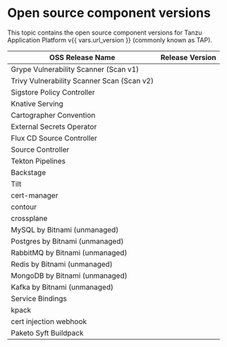 # Open source component versions

This topic contains the open source component versions for Tanzu Application Platform v{{ vars.url_version }}
(commonly known as TAP).

| OSS Release Name                           | Release Version |
| ------------------------------------------ | --------------- |
| Grype Vulnerability Scanner (Scan v1)      |                 |
| Trivy Vulnerability Scanner Scan (Scan v2) |                 |
| Sigstore Policy Controller                 |                 |
| Knative Serving                            |                 |
| Cartographer Convention                    |                 |
| External Secrets Operator                  |                 |
| Flux CD Source Controller                  |                 |
| Source Controller                          |                 |
| Tekton Pipelines                           |                 |
| Backstage                                  |                 |
| Tilt                                       |                 |
| cert-manager                               |                 |
| contour                                    |                 |
| crossplane                                 |                 |
| MySQL by Bitnami (unmanaged)               |                 |
| Postgres by Bitnami (unmanaged)            |                 |
| RabbitMQ by Bitnami (unmanaged)            |                 |
| Redis by Bitnami (unmanaged)               |                 |
| MongoDB by Bitnami (unmanaged)             |                 |
| Kafka by Bitnami (unmanaged)               |                 |
| Service Bindings                           |                 |
| kpack                                      |                 |
| cert injection webhook                     |                 |
| Paketo Syft Buildpack                      |                 |
